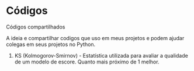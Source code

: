 # Códigos
Códigos compartilhados

A ideia e compartilhar codigos que uso em meus projetos e podem ajudar colegas em seus projetos no Python.

1. KS (Kolmogorov-Smirnov) - Estatística utilizada para avaliar a qualidade de um modelo de escore. Quanto mais próximo de 1 melhor.


